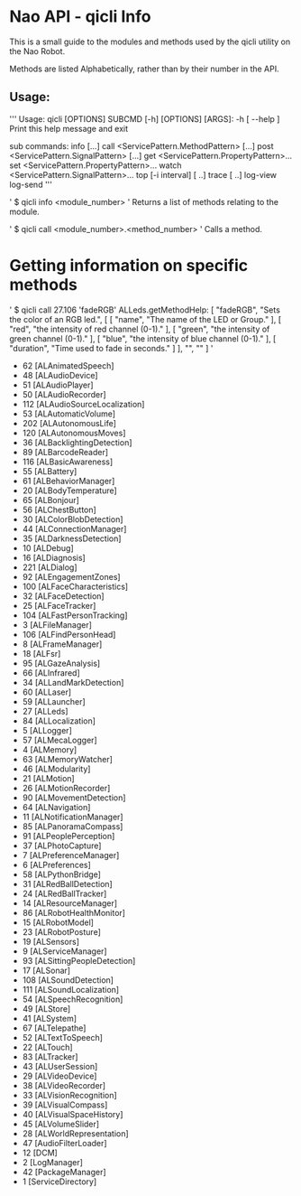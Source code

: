# Nao API - qicli Info

This is a small guide to the modules and methods used by the qicli utility on the Nao Robot.

Methods are listed Alphabetically, rather than by their number in the API.

## Usage: 

'''
Usage: qicli [OPTIONS] SUBCMD [-h] [OPTIONS] [ARGS]:
  -h [ --help ]         Print this help message and exit

sub commands:
  info     [<ServicePattern>...]
  call     <ServicePattern.MethodPattern> [<JsonParameter>...]
  post     <ServicePattern.SignalPattern> [<JsonParameter>...]
  get      <ServicePattern.PropertyPattern>...
  set      <ServicePattern.PropertyPattern>... <JsonParameter>
  watch    <ServicePattern.SignalPattern>...
  top      [-i interval] [<ServicePattern> ..]
  trace    [<ServicePattern> ..]
  log-view
  log-send <message>
'''

' $ qicli info <module_number> ' Returns a list of methods relating to the module.

' $ qicli call <module_number>.<method_number> <args> ' Calls a method.

# Getting information on specific methods 

' $ qicli call 27.106 'fadeRGB'
ALLeds.getMethodHelp: [ "fadeRGB", "Sets the color of an RGB led.", [ [ "name", "The name of the LED or Group." ], [ "red", "the intensity of red channel (0-1)." ], [ "green", "the intensity of green channel (0-1)." ], [ "blue", "the intensity of blue channel (0-1)." ], [ "duration", "Time used to fade in seconds." ] ], "", "" ] '
 
* 62  [ALAnimatedSpeech]
* 48  [ALAudioDevice]
* 51  [ALAudioPlayer]
* 50  [ALAudioRecorder]
* 112 [ALAudioSourceLocalization]
* 53  [ALAutomaticVolume]
* 202 [ALAutonomousLife]
* 120 [ALAutonomousMoves]
* 36  [ALBacklightingDetection]
* 89  [ALBarcodeReader]
* 116 [ALBasicAwareness]
* 55  [ALBattery]
* 61  [ALBehaviorManager]
* 20  [ALBodyTemperature]
* 65  [ALBonjour]
* 56  [ALChestButton]
* 30  [ALColorBlobDetection]
* 44  [ALConnectionManager]
* 35  [ALDarknessDetection]
* 10  [ALDebug]
* 16  [ALDiagnosis]
* 221 [ALDialog]
* 92  [ALEngagementZones]
* 100 [ALFaceCharacteristics]
* 32  [ALFaceDetection]
* 25  [ALFaceTracker]
* 104 [ALFastPersonTracking]
* 3   [ALFileManager]
* 106 [ALFindPersonHead]
* 8   [ALFrameManager]
* 18  [ALFsr]
* 95  [ALGazeAnalysis]
* 66  [ALInfrared]
* 34  [ALLandMarkDetection]
* 60  [ALLaser]
* 59  [ALLauncher]
* 27  [ALLeds]
* 84  [ALLocalization]
* 5   [ALLogger]
* 57  [ALMecaLogger]
* 4   [ALMemory]
* 63  [ALMemoryWatcher]
* 46  [ALModularity]
* 21  [ALMotion]
* 26  [ALMotionRecorder]
* 90  [ALMovementDetection]
* 64  [ALNavigation]
* 11  [ALNotificationManager]
* 85  [ALPanoramaCompass]
* 91  [ALPeoplePerception]
* 37  [ALPhotoCapture]
* 7   [ALPreferenceManager]
* 6   [ALPreferences]
* 58  [ALPythonBridge]
* 31  [ALRedBallDetection]
* 24  [ALRedBallTracker]
* 14  [ALResourceManager]
* 86  [ALRobotHealthMonitor]
* 15  [ALRobotModel]
* 23  [ALRobotPosture]
* 19  [ALSensors]
* 9   [ALServiceManager]
* 93  [ALSittingPeopleDetection]
* 17  [ALSonar]
* 108 [ALSoundDetection]
* 111 [ALSoundLocalization]
* 54  [ALSpeechRecognition]
* 49  [ALStore]
* 41  [ALSystem]
* 67  [ALTelepathe]
* 52  [ALTextToSpeech]
* 22  [ALTouch]
* 83  [ALTracker]
* 43  [ALUserSession]
* 29  [ALVideoDevice]
* 38  [ALVideoRecorder]
* 33  [ALVisionRecognition]
* 39  [ALVisualCompass]
* 40  [ALVisualSpaceHistory]
* 45  [ALVolumeSlider]
* 28  [ALWorldRepresentation]
* 47  [AudioFilterLoader]
* 12  [DCM]
* 2   [LogManager]
* 42  [PackageManager]
* 1   [ServiceDirectory] 